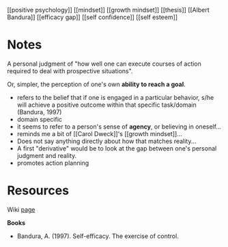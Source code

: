 [[positive psychology]]
[[mindset]]
[[growth mindset]]
[[thesis]]
[[Albert Bandura]]
[[efficacy gap]]
[[self confidence]]
[[self esteem]]

# Notes
A personal judgment of "how well one can execute courses of action required to deal with prospective situations".

Or, simpler, the perception of one's own **ability to reach a goal**.

- refers to the belief that if one is engaged in a particular behavior, s/he will achieve a positive outcome within that specific task/domain (Bandura, 1997)
- domain specific
- it seems to refer to a person's sense of **agency**, or believing in oneself...
- reminds me a bit of [[Carol Dweck]]'s [[growth mindset]]...
- Does not say anything directly about how that matches reality...
- A first "derivative" would be to look at the gap between one's personal judgment and reality. 
- promotes action planning
# Resources
Wiki [page](https://en.wikipedia.org/wiki/Self-efficacy)

**Books**
- Bandura, A. (1997). Self-efficacy. The exercise of control. 